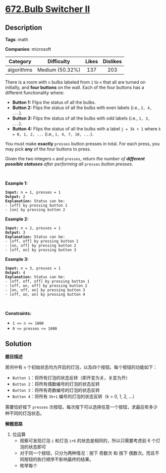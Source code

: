 # [672.Bulb Switcher II](https://leetcode.com/problems/bulb-switcher-ii/description/)

## Description

**Tags**: math

**Companies**: microsoft

|  Category  |   Difficulty    | Likes | Dislikes |
| :--------: | :-------------: | :---: | :------: |
| algorithms | Medium (50.32%) |  137  |   203    |

<p>There is a room with <code>n</code> bulbs labeled from <code>1</code> to <code>n</code> that all are turned on initially, and <strong>four buttons</strong> on the wall. Each of the four buttons has a different functionality where:</p>
<ul>
  <li><strong>Button 1:</strong> Flips the status of all the bulbs.</li>
  <li><strong>Button 2:</strong> Flips the status of all the bulbs with even labels (i.e., <code>2, 4, ...</code>).</li>
  <li><strong>Button 3:</strong> Flips the status of all the bulbs with odd labels (i.e., <code>1, 3, ...</code>).</li>
  <li><strong>Button 4:</strong> Flips the status of all the bulbs with a label <code>j = 3k + 1</code> where <code>k = 0, 1, 2, ...</code> (i.e., <code>1, 4, 7, 10, ...</code>).</li>
</ul>
<p>You must make <strong>exactly</strong> <code>presses</code> button presses in total. For each press, you may pick <strong>any</strong> of the four buttons to press.</p>
<p>Given the two integers <code>n</code> and <code>presses</code>, return <em>the number of <strong>different possible statuses</strong> after performing all </em><code>presses</code><em> button presses</em>.</p>
<p>&nbsp;</p>
<p><strong class="example">Example 1:</strong></p>
<pre><code><strong>Input:</strong> n = 1, presses = 1
<strong>Output:</strong> 2
<strong>Explanation:</strong> Status can be:
- [off] by pressing button 1
- [on] by pressing button 2</code></pre>
<p><strong class="example">Example 2:</strong></p>
<pre><code><strong>Input:</strong> n = 2, presses = 1
<strong>Output:</strong> 3
<strong>Explanation:</strong> Status can be:
- [off, off] by pressing button 1
- [on, off] by pressing button 2
- [off, on] by pressing button 3</code></pre>
<p><strong class="example">Example 3:</strong></p>
<pre><code><strong>Input:</strong> n = 3, presses = 1
<strong>Output:</strong> 4
<strong>Explanation:</strong> Status can be:
- [off, off, off] by pressing button 1
- [off, on, off] by pressing button 2
- [on, off, on] by pressing button 3
- [off, on, on] by pressing button 4</code></pre>
<p>&nbsp;</p>
<p><strong>Constraints:</strong></p>
<ul>
  <li><code>1 &lt;= n &lt;= 1000</code></li>
  <li><code>0 &lt;= presses &lt;= 1000</code></li>
</ul>

## Solution

**题目描述**

房间中有 `n` 个初始状态均为开启的灯泡，以及四个按钮。每个按钮的功能如下：

- `Button 1`：将所有灯泡的状态反转（即开变为关，关变为开）
- `Button 2`：将所有偶数编号的灯泡的状态反转
- `Button 3`：将所有奇数编号的灯泡的状态反转
- `Button 4`：将所有 `3k+1` 编号的灯泡的状态反转（k = 0, 1, 2, ...）

需要恰好按下 `presses` 次按钮，每次按下可以选择任意一个按钮，求最后有多少种不同的灯泡状态。

**解题思路**

1. 位运算
   - 观察可发现灯泡 `i` 和灯泡 `i+6` 的状态是相同的，所以只需要考虑前 6 个灯泡的状态即可
   - 对于同一个按钮，只分为两种情况：按下 奇数次 和 按下 偶数次。而且不同按钮的执行顺序不影响最终的结果。
   - 枚举每个
